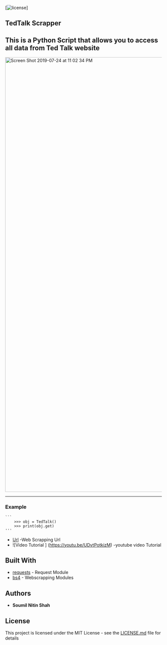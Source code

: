 
[![license](https://img.shields.io/github/license/mashape/apistatus.svg?maxAge=2592000)]

## TedTalk Scrapper



This is a Python Script that allows you to access all data from Ted Talk website
---------------------------------------
<img width="1400" alt="Screen Shot 2019-07-24 at 11 02 34 PM" src="https://user-images.githubusercontent.com/39345855/61842716-29f07600-ae67-11e9-9702-f6af5408ecde.png">

---------------------------------------
### Example 

    ```
        >>> obj = TedTalk()
        >>> print(obj.get)
    '''
*  [Url](https://www.ted.com/playlists/browse?topics=list) -Web Scrapping Url
*  ![Video Tutorial ]  (https://youtu.be/UDvtPotkizM) -youtube video Tutorial
      
## Built With

* [requests](https://pypi.org/project/requests/2.7.0/) - Request Module
* [bs4](https://pypi.org/project/bs4/) - Webscrapping Modules

## Authors

* **Soumil Nitin Shah** 

## License

This project is licensed under the MIT License - see the [LICENSE.md](LICENSE.md) file for details



